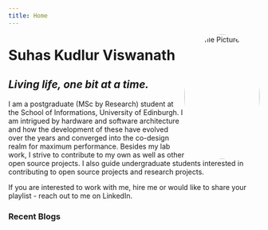 ```yaml
---
title: Home
---
```


<div style="float: right; max-width: 30%; min-width: 40px; width: 250px; height: 250px; border-radius: 50%; overflow: hidden;">
    <img src="/avatar.jpg" style="display: block; width: 100%; height: 100%; object-fit: cover;" alt="Profile Picture" />
</div>

# Suhas Kudlur Viswanath

## _Living life, one bit at a time._

I am a postgraduate (MSc by Research) student at the School of Informations, University of Edinburgh. I am intrigued by hardware and software architecture and how the development of these have evolved over the years and converged into the co-design realm for maximum performance. Besides my lab work, I strive to contribute to my own as well as other open source projects. I also guide undergraduate students interested in contributing to open source projects and research projects. 

If you are interested to work with me, hire me or would like to share your playlist - reach out to me on LinkedIn.

### Recent Blogs

